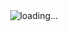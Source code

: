 <div id="app">

<div id="standalone-header">

<div>

</div>

</div>

<div id="site-content" data-role="main">

<div id="the-campaign-reporter-ul" class="section css-l08pwh interactive-blank interactive-content interactive-size-medium" data-id="100000006126417">

<div class="css-17ih8de interactive-body">

<div id="root">

<div style="height: 100vh;">

<div style="display: flex; height: 100%; width: 100%; align-items: center; justify-content: center;">

![loading...](https://int.graylady3jvrrxbe.onion/newsgraphics/push-interactive/assets/icons/icon_loader_bw.svg)

</div>

</div>

</div>

</div>

</div>

</div>

<div id="standalone-footer">

<div>

<div>

<div id="interactive-footer-wrapper">

</div>

</div>

</div>

</div>

</div>
